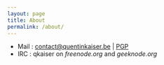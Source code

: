 ```yaml
---
layout: page
title: About
permalink: /about/
---
```


* Mail : [contact@quentinkaiser.be](mailto:contact@quentinkaiser.be) | [PGP](http://quentinkaiser.be/pgp)
* IRC : qkaiser on *freenode.org* and *geeknode.org*

